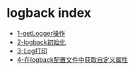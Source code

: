 # logback index

- [1-getLogger操作](1-getLogger操作.md)
- [2-logback初始化](2-logback初始化.md)
- [3-Log打印](3-Log打印.md)
- [4-在logback配置文件中获取自定义属性](4-在logback配置文件中获取自定义属性.md)